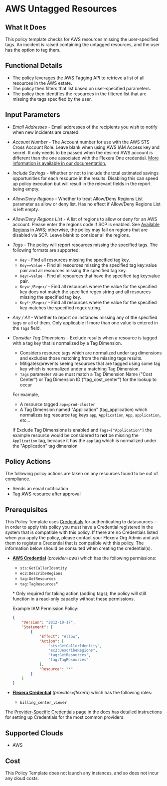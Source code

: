 # AWS Untagged Resources

## What It Does

This policy template checks for AWS resources missing the user-specified tags. An incident is raised containing the untagged resources, and the user has the option to tag them.

## Functional Details

- The policy leverages the AWS Tagging API to retrieve a list of all resources in the AWS estate.
- The policy then filters that list based on user-specified parameters.
- The policy then identifies the resources in the filtered list that are missing the tags specified by the user.

## Input Parameters

- *Email Addresses* - Email addresses of the recipients you wish to notify when new incidents are created.
- *Account Number* - The Account number for use with the AWS STS Cross Account Role. Leave blank when using AWS IAM Access key and secret. It only needs to be passed when the desired AWS account is different than the one associated with the Flexera One credential. [More information is available in our documentation.](https://docs.flexera.com/flexera/EN/Automation/ProviderCredentials.htm#automationadmin_1982464505_1123608)
- *Include Savings* - Whether or not to include the total estimated savings opportunities for each resource in the results. Disabling this can speed up policy execution but will result in the relevant fields in the report being empty.
- *Allow/Deny Regions* - Whether to treat Allow/Deny Regions List parameter as allow or deny list. Has no effect if Allow/Deny Regions List is left empty.
- *Allow/Deny Regions List* - A list of regions to allow or deny for an AWS account. Please enter the regions code if SCP is enabled. See [Available Regions](https://docs.aws.amazon.com/AWSEC2/latest/UserGuide/using-regions-availability-zones.html#concepts-available-regions) in AWS; otherwise, the policy may fail on regions that are disabled via SCP. Leave blank to consider all the regions.
- *Tags* - The policy will report resources missing the specified tags. The following formats are supported:
  - `Key` - Find all resources missing the specified tag key.
  - `Key==Value` - Find all resources missing the specified tag key:value pair and all resources missing the specified tag key.
  - `Key!=Value` - Find all resources that have the specified tag key:value pair.
  - `Key=~/Regex/` - Find all resources where the value for the specified key does not match the specified regex string and all resources missing the specified tag key.
  - `Key!~/Regex/` - Find all resources where the value for the specified key matches the specified regex string.
- *Any / All* - Whether to report on instances missing any of the specified tags or all of them. Only applicable if more than one value is entered in the `Tags` field.
- *Consider Tag Dimensions* - Exclude results when a resource is tagged with a tag key that is normalized by a Tag Dimension.
  - Considers resource tags which are normalized under tag dimensions and excludes those matching from the missing tags results.
  - Mitigates/prevents seeing resources that are tagged using some tag key which is normalized under a matching Tag Dimension.
  - `Tags` parameter value must match a Tag Dimension Name ("Cost Center") or Tag Dimension ID ("tag_cost_center") for the lookup to occur

  For example,
   - A resource tagged `app=prod-cluster`
   - A Tag Dimension named "Application" (tag_application) which normalizes tag resource tag keys `app`, `Application`, `App`, `application`, etc...

  If Exclude Tag Dimensions is enabled and `Tags=["Application"]` the example resource would be considered to **not** be missing the `Application` tag, because it has the `app` tag which is normalized under the "Application" tag dimension

## Policy Actions

The following policy actions are taken on any resources found to be out of compliance.

- Sends an email notification
- Tag AWS resource after approval

## Prerequisites

This Policy Template uses [Credentials](https://docs.flexera.com/flexera/EN/Automation/ManagingCredentialsExternal.htm) for authenticating to datasources -- in order to apply this policy you must have a Credential registered in the system that is compatible with this policy. If there are no Credentials listed when you apply the policy, please contact your Flexera Org Admin and ask them to register a Credential that is compatible with this policy. The information below should be consulted when creating the credential(s).

- [**AWS Credential**](https://docs.flexera.com/flexera/EN/Automation/ProviderCredentials.htm#automationadmin_1982464505_1121575) (*provider=aws*) which has the following permissions:
  - `sts:GetCallerIdentity`
  - `ec2:DescribeRegions`
  - `tag:GetResources`
  - `tag:TagResources`*

  \* Only required for taking action (adding tags); the policy will still function in a read-only capacity without these permissions.

  Example IAM Permission Policy:

  ```json
  {
      "Version": "2012-10-17",
      "Statement": [
          {
              "Effect": "Allow",
              "Action": [
                  "sts:GetCallerIdentity",
                  "ec2:DescribeRegions",
                  "tag:GetResources",
                  "tag:TagResources"
              ],
              "Resource": "*"
          }
      ]
  }
  ```

- [**Flexera Credential**](https://docs.flexera.com/flexera/EN/Automation/ProviderCredentials.htm) (*provider=flexera*) which has the following roles:
  - `billing_center_viewer`

The [Provider-Specific Credentials](https://docs.flexera.com/flexera/EN/Automation/ProviderCredentials.htm) page in the docs has detailed instructions for setting up Credentials for the most common providers.

## Supported Clouds

- AWS

## Cost

This Policy Template does not launch any instances, and so does not incur any cloud costs.
